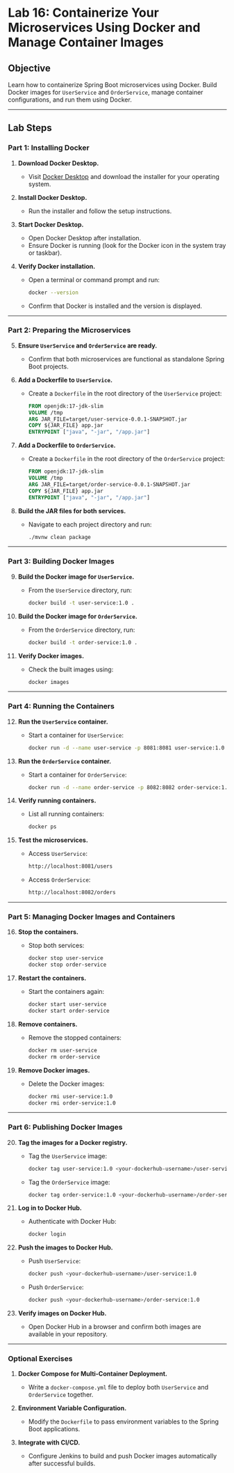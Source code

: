 # **Lab 16: Containerize Your Microservices Using Docker and Manage Container Images**

## **Objective**
Learn how to containerize Spring Boot microservices using Docker. Build Docker images for `UserService` and `OrderService`, manage container configurations, and run them using Docker.

---

## **Lab Steps**

### **Part 1: Installing Docker**

1. **Download Docker Desktop.**
   - Visit [Docker Desktop](https://www.docker.com/products/docker-desktop) and download the installer for your operating system.

2. **Install Docker Desktop.**
   - Run the installer and follow the setup instructions.

3. **Start Docker Desktop.**
   - Open Docker Desktop after installation.
   - Ensure Docker is running (look for the Docker icon in the system tray or taskbar).

4. **Verify Docker installation.**
   - Open a terminal or command prompt and run:
     ```bash
     docker --version
     ```
   - Confirm that Docker is installed and the version is displayed.

---

### **Part 2: Preparing the Microservices**

5. **Ensure `UserService` and `OrderService` are ready.**
   - Confirm that both microservices are functional as standalone Spring Boot projects.

6. **Add a Dockerfile to `UserService`.**
   - Create a `Dockerfile` in the root directory of the `UserService` project:
     ```dockerfile
     FROM openjdk:17-jdk-slim
     VOLUME /tmp
     ARG JAR_FILE=target/user-service-0.0.1-SNAPSHOT.jar
     COPY ${JAR_FILE} app.jar
     ENTRYPOINT ["java", "-jar", "/app.jar"]
     ```

7. **Add a Dockerfile to `OrderService`.**
   - Create a `Dockerfile` in the root directory of the `OrderService` project:
     ```dockerfile
     FROM openjdk:17-jdk-slim
     VOLUME /tmp
     ARG JAR_FILE=target/order-service-0.0.1-SNAPSHOT.jar
     COPY ${JAR_FILE} app.jar
     ENTRYPOINT ["java", "-jar", "/app.jar"]
     ```

8. **Build the JAR files for both services.**
   - Navigate to each project directory and run:
     ```bash
     ./mvnw clean package
     ```

---

### **Part 3: Building Docker Images**

9. **Build the Docker image for `UserService`.**
    - From the `UserService` directory, run:
      ```bash
      docker build -t user-service:1.0 .
      ```

10. **Build the Docker image for `OrderService`.**
    - From the `OrderService` directory, run:
      ```bash
      docker build -t order-service:1.0 .
      ```

11. **Verify Docker images.**
    - Check the built images using:
      ```bash
      docker images
      ```

---

### **Part 4: Running the Containers**

12. **Run the `UserService` container.**
    - Start a container for `UserService`:
      ```bash
      docker run -d --name user-service -p 8081:8081 user-service:1.0
      ```

13. **Run the `OrderService` container.**
    - Start a container for `OrderService`:
      ```bash
      docker run -d --name order-service -p 8082:8082 order-service:1.0
      ```

14. **Verify running containers.**
    - List all running containers:
      ```bash
      docker ps
      ```

15. **Test the microservices.**
    - Access `UserService`:
      ```bash
      http://localhost:8081/users
      ```
    - Access `OrderService`:
      ```bash
      http://localhost:8082/orders
      ```

---

### **Part 5: Managing Docker Images and Containers**

16. **Stop the containers.**
    - Stop both services:
      ```bash
      docker stop user-service
      docker stop order-service
      ```

17. **Restart the containers.**
    - Start the containers again:
      ```bash
      docker start user-service
      docker start order-service
      ```

18. **Remove containers.**
    - Remove the stopped containers:
      ```bash
      docker rm user-service
      docker rm order-service
      ```

19. **Remove Docker images.**
    - Delete the Docker images:
      ```bash
      docker rmi user-service:1.0
      docker rmi order-service:1.0
      ```

---

### **Part 6: Publishing Docker Images**

20. **Tag the images for a Docker registry.**
    - Tag the `UserService` image:
      ```bash
      docker tag user-service:1.0 <your-dockerhub-username>/user-service:1.0
      ```
    - Tag the `OrderService` image:
      ```bash
      docker tag order-service:1.0 <your-dockerhub-username>/order-service:1.0
      ```

21. **Log in to Docker Hub.**
    - Authenticate with Docker Hub:
      ```bash
      docker login
      ```

22. **Push the images to Docker Hub.**
    - Push `UserService`:
      ```bash
      docker push <your-dockerhub-username>/user-service:1.0
      ```
    - Push `OrderService`:
      ```bash
      docker push <your-dockerhub-username>/order-service:1.0
      ```

23. **Verify images on Docker Hub.**
    - Open Docker Hub in a browser and confirm both images are available in your repository.

---

### **Optional Exercises**

1. **Docker Compose for Multi-Container Deployment.**
   - Write a `docker-compose.yml` file to deploy both `UserService` and `OrderService` together.

2. **Environment Variable Configuration.**
   - Modify the `Dockerfile` to pass environment variables to the Spring Boot applications.

3. **Integrate with CI/CD.**
   - Configure Jenkins to build and push Docker images automatically after successful builds.
